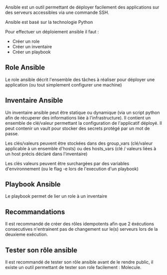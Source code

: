 Ansible est un outil permettant de déployer facilement des applications sur des serveurs accessibles via une commande SSH.

Ansible est basé sur la technologie Python

Pour effectuer un déploiement ansible il faut :
- Créer un role
- Créer un inventaire
- Créer un playbook

## Role Ansible

Le role ansible décrit l'ensemble des tâches à réaliser pour déployer une application (ou tout simplement configurer une machine)

## Inventaire Ansible

Un inventaire ansible peut être statique ou dynamique (via un script python afin de récuperer des informations liée à l'infrastructure).
Il contient un ensemble de clé/valeur permettant la configuration de l'applicatif déployé.
Il peut contenir un vault pour stocker des secrets protégé par un mot de passe.

Les clés/valeurs peuvent être stockées dans des group_vars (clé/valeur applicable à un ensemble d'hosts) ou des hosts_vars (clé / valeurs liées à un host précis déclaré dans l'inventaire)

Les clés valeurs peuvent être surchargées par des variables d'environnement (ou le flag -e lors de l'execution d'un playbook)

##  Playbook Ansible

Le playbook permet de lier un role à un inventaire

## Recommandations

Il est recommandé de créer des rôles idempotents afin que 2 éxécutions consecutives n'entrainent pas de changement sur le(s) serveurs lors de la deuxieme exécution. 

## Tester son rôle ansible

Il est recommandé de tester son rôle ansible avant de le rendre public, il existe un outil permettant de tester son role facilement : Molecule.


